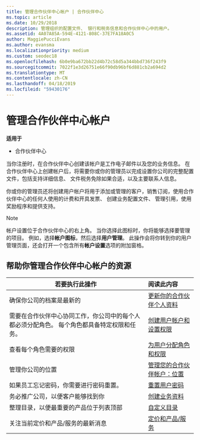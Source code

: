 ```yaml
---
title: 管理合作伙伴中心帐户 | 合作伙伴中心
ms.topic: article
ms.date: 10/29/2018
description: 管理组织的配置文件、 银行和税务信息和合作伙伴中心中的用户。
ms.assetid: 4A07A85A-594E-4121-808C-37E7FA18A0C5
author: MaggiePucciEvans
ms.author: evansma
ms.localizationpriority: medium
ms.custom: seodec18
ms.openlocfilehash: 6b0e9ba672bb22d4b72c58d5a344bbd736f243f9
ms.sourcegitcommit: 7022f1e3d26751e66f90db96bf6d881cb2a694d2
ms.translationtype: MT
ms.contentlocale: zh-CN
ms.lasthandoff: 04/18/2019
ms.locfileid: "59430176"
---
```

# <a name="manage-your-partner-center-account"></a>管理合作伙伴中心帐户

**适用于**

-  合作伙伴中心

当你注册时，在合作伙伴中心创建该帐户是工作电子邮件以及您的业务信息。 在合作伙伴中心上创建帐户后，将需要你或你的管理员以完成设置你公司的完整配置文件，包括支持详细信息、 文件税务免除如果合适，以及主要联系人信息。 

你或你的管理员还将创建用户帐户将用于添加或管理的客户，销售订阅，使用合作伙伴中心的任何人使用的计费和开具发票、 创建业务配置文件、 管理引用，使用奖励程序和提供支持。

>[!NOTE]
>帐户设置位于合作伙伴中心的右上角。 当你选择此图标时，你将能够选择要管理的项目。 例如，选择**帐户图标**，然后选择**用户管理**。 此操作会将你转到你的用户管理页面，还会打开一个包含所有**帐户设置**选项的附加窗格。


## <a name="resources-to-help-you-manage-your-partner-center-account"></a>帮助你管理合作伙伴中心帐户的资源

|**若要执行此操作**   |**阅读此内容**   |
|-----------------------|:-----------------------|
|确保你公司的档案是最新的   |[更新你的合作伙伴个人资料](update-your-partner-profile.md)|
|需要在合作伙伴中心协同工作，你公司中的每个人都必须分配角色。 每个角色都具备特定权限和任务。|[创建用户帐户和设置权限](create-user-accounts-and-set-permissions.md)|
|查看每个角色需要的权限|[为用户分配角色和权限](permissions-overview.md)
|管理你公司的位置|[管理您的合作伙伴帐户：位置](manage-locations.md)
|如果员工忘记密码，你需要进行密码重置。  |[重置用户密码](reset-a-user-password.md)|
|务必推广公司，以便客户能够找到你   |[创建业务资料](create-a-marketing-profile.md)|
|整理目录，以便最重要的产品位于列表顶部   |[自定义目录](customize-the-catalog.md)|
|关注当前定价和产品/服务的最新消息   |[定价和产品/服务](pricing-and-offers.md)|













 

 




